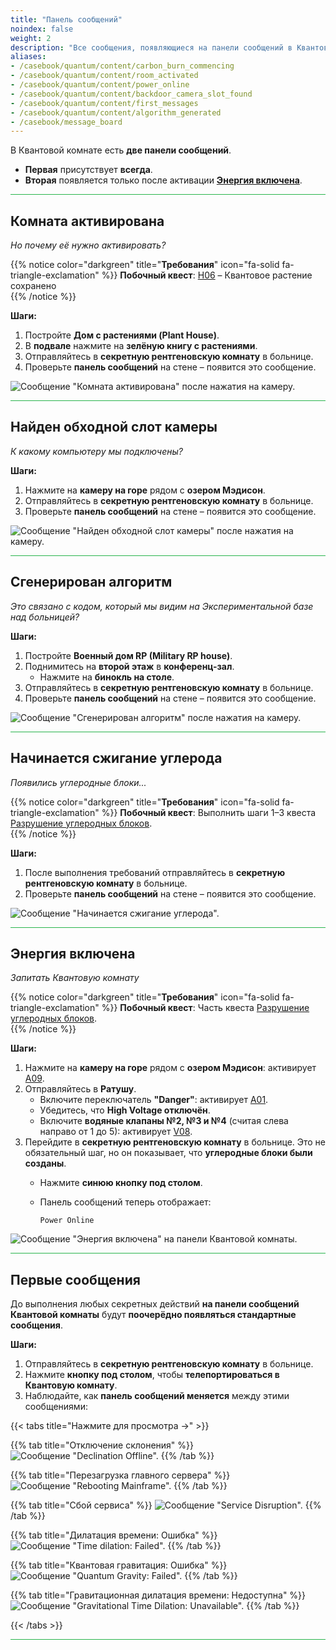 ```yaml
---
title: "Панель сообщений"
noindex: false
weight: 2
description: "Все сообщения, появляющиеся на панели сообщений в Квантовой комнате, и способы их активации в Brookhaven RP: Тайны и Загадки."
aliases:
- /casebook/quantum/content/carbon_burn_commencing
- /casebook/quantum/content/room_activated
- /casebook/quantum/content/power_online
- /casebook/quantum/content/backdoor_camera_slot_found
- /casebook/quantum/content/first_messages
- /casebook/quantum/content/algorithm_generated
- /casebook/message_board
---
```


В Квантовой комнате есть **две панели сообщений**.  
- **Первая** присутствует **всегда**.  
- **Вторая** появляется только после активации **[Энергия включена](#энергия-включена)**.

<hr style="background-color: #28b44c" size=8>

## Комната активирована  
_Но почему её нужно активировать?_  

{{% notice color="darkgreen" title="**Требования**" icon="fa-solid fa-triangle-exclamation" %}}
**Побочный квест**: [H06](/casebook/light_panel#h06) – Квантовое растение сохранено  
{{% /notice %}}

**Шаги:**  

1. Постройте **Дом с растениями (Plant House)**.  
2. В **подвале** нажмите на **зелёную книгу с растениями**.  
3. Отправляйтесь в **секретную рентгеновскую комнату** в больнице.  
4. Проверьте **панель сообщений** на стене – появится это сообщение.  

![Сообщение "Комната активирована" после нажатия на камеру.](/images/bh/room-activated.webp)

<hr style="background-color: #28b44c" size=8>

## Найден обходной слот камеры  
_К какому компьютеру мы подключены?_  

**Шаги:**  

1. Нажмите на **камеру на горе** рядом с **озером Мэдисон**.  
2. Отправляйтесь в **секретную рентгеновскую комнату** в больнице.  
3. Проверьте **панель сообщений** на стене – появится это сообщение.  

![Сообщение "Найден обходной слот камеры" после нажатия на камеру.](/images/bh/backdoor-camera-slot.jpg)

<hr style="background-color: #28b44c" size=8>

## Сгенерирован алгоритм  
_Это связано с кодом, который мы видим на Экспериментальной базе над больницей?_  

**Шаги:**  

1. Постройте **Военный дом RP (Military RP house)**.  
2. Поднимитесь на **второй этаж** в **конференц-зал**.  
   - Нажмите на **бинокль на столе**.  
3. Отправляйтесь в **секретную рентгеновскую комнату** в больнице.  
4. Проверьте **панель сообщений** на стене – появится это сообщение.  

![Сообщение "Сгенерирован алгоритм" после нажатия на камеру.](/images/bh/algorithm-generated.jpg)

<hr style="background-color: #28b44c" size=8>

## Начинается сжигание углерода  
_Появились углеродные блоки..._  

{{% notice color="darkgreen" title="**Требования**" icon="fa-solid fa-triangle-exclamation" %}}
**Побочный квест**: Выполнить шаги 1–3 квеста [Разрушение углеродных блоков](/lore/quests/destroy_carbon_blocks).  
{{% /notice %}}

**Шаги:**  

1. После выполнения требований отправляйтесь в **секретную рентгеновскую комнату** в больнице.  
2. Проверьте **панель сообщений** на стене – появится это сообщение.  

![Сообщение "Начинается сжигание углерода".](/images/bh/carbon-burn-commencing.jpg)

<hr style="background-color: #28b44c" size=8>

## Энергия включена  
_Запитать Квантовую комнату_  

{{% notice color="darkgreen" title="**Требования**" icon="fa-solid fa-triangle-exclamation" %}}
**Побочный квест**: Часть квеста [Разрушение углеродных блоков](../../../lore/quests/destroy_carbon_blocks).  
{{% /notice %}}

**Шаги:**  

1. Нажмите на **камеру на горе** рядом с **озером Мэдисон**: активирует [A09](../../light_panel#a09).  
2. Отправляйтесь в **Ратушу**.  
   - Включите переключатель **"Danger"**: активирует [A01](../../light_panel#a01).  
   - Убедитесь, что **High Voltage отключён**.  
   - Включите **водяные клапаны №2, №3 и №4** (считая слева направо от 1 до 5): активирует [V08](../../light_panel#v08).  
3. Перейдите в **секретную рентгеновскую комнату** в больнице. Это не обязательный шаг, но он показывает, что **углеродные блоки были созданы**.  
   - Нажмите **синюю кнопку под столом**.  
   - Панель сообщений теперь отображает:  

     `Power Online`

![Сообщение "Энергия включена" на панели Квантовой комнаты.](/images/bh/destroy-carbon-blocks-online-2.jpg)

<hr style="background-color: #28b44c" size=8>

## Первые сообщения  
До выполнения любых секретных действий **на панели сообщений Квантовой комнаты** будут **поочерёдно появляться стандартные сообщения**.

**Шаги:**  

1. Отправляйтесь в **секретную рентгеновскую комнату** в больнице.  
2. Нажмите **кнопку под столом**, чтобы **телепортироваться в Квантовую комнату**.  
3. Наблюдайте, как **панель сообщений меняется** между этими сообщениями:

{{< tabs title="Нажмите для просмотра ->" >}}

{{% tab title="Отключение склонения" %}}
![Сообщение "Declination Offline".](/images/bh/declination-offline.jpg)
{{% /tab %}}

{{% tab title="Перезагрузка главного сервера" %}}
![Сообщение "Rebooting Mainframe".](/images/bh/rebooting-mainframe.webp)
{{% /tab %}}

{{% tab title="Сбой сервиса" %}}
![Сообщение "Service Disruption".](/images/bh/service-disruption.jpg)
{{% /tab %}}

{{% tab title="Дилатация времени: Ошибка" %}}
![Сообщение "Time dilation: Failed".](/images/bh/time-dilation-failed.jpg)
{{% /tab %}}

{{% tab title="Квантовая гравитация: Ошибка" %}}
![Сообщение "Quantum Gravity: Failed".](/images/bh/quantum-gravity-failed.jpg)
{{% /tab %}}

{{% tab title="Гравитационная дилатация времени: Недоступна" %}}
![Сообщение "Gravitational Time Dilation: Unavailable".](/images/bh/gravitational-time-dilation-ua.jpg)
{{% /tab %}}

{{< /tabs >}}

<hr style="background-color: #28b44c" size=8>
